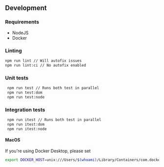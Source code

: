 ## Development

### Requirements

- NodeJS
- Docker

### Linting

```bash
npm run lint // Will autofix issues
npm run lint:ci // No autofix enabled
```

### Unit tests

```bash
 npm run test // Runs both test in parallel
 npm run test:dom
 npm run test:node
```

### Integration tests

```bash
 npm run itest // Runs both test in parallel
 npm run itest:dom
 npm run itest:node
```

#### MacOS

If you're using Docker Desktop, please set

```bash
export DOCKER_HOST=unix:///Users/$(whoami)/Library/Containers/com.docker.docker/Data/docker.raw.sock
```
